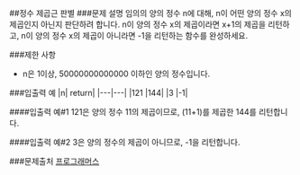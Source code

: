 ##정수 제곱근 판별
###문제 설명
임의의 양의 정수 n에 대해, n이 어떤 양의 정수 x의 제곱인지 아닌지 판단하려 합니다.
n이 양의 정수 x의 제곱이라면 x+1의 제곱을 리턴하고, n이 양의 정수 x의 제곱이 아니라면 -1을 리턴하는 함수를 완성하세요.

###제한 사항
- n은 1이상, 50000000000000 이하인 양의 정수입니다.

###입출력 예
|n|	return|
|---|---|
|121	|144|
|3	|-1|

####입출력 예#1
121은 양의 정수 11의 제곱이므로, (11+1)를 제곱한 144를 리턴합니다.

####입출력 예#2
3은 양의 정수의 제곱이 아니므로, -1을 리턴합니다.

###문제출처
[프로그래머스](https://programmers.co.kr/learn/courses/30/lessons/12934)